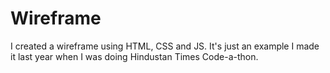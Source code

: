 # Wireframe
I created a wireframe using HTML, CSS and JS. It's just an example
I made it last year when I was doing Hindustan Times Code-a-thon.
